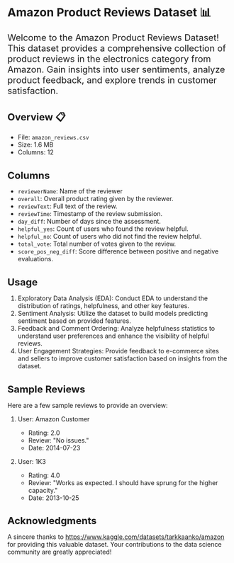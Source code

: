 <h1 style="font-size: 26px;">Amazon Product Reviews Dataset 📊</h1>

<p style="font-size: 20px;">
Welcome to the Amazon Product Reviews Dataset! This dataset provides a comprehensive collection of product reviews in the electronics category from Amazon. Gain insights into user sentiments, analyze product feedback, and explore trends in customer satisfaction.

<h1 style="font-size: 22px;">Overview 📋</h1>

- File: `amazon_reviews.csv`
- Size: 1.6 MB
- Columns: 12

<h1 style="font-size: 22px;"> Columns </h1>

- `reviewerName`: Name of the reviewer 
- `overall`: Overall product rating given by the reviewer. 
- `reviewText`: Full text of the review.
- `reviewTime`: Timestamp of the review submission.
- `day_diff`: Number of days since the assessment.
- `helpful_yes`: Count of users who found the review helpful.
- `helpful_no`: Count of users who did not find the review helpful.
- `total_vote`: Total number of votes given to the review.
- `score_pos_neg_diff`: Score difference between positive and negative evaluations.

 <h1 style="font-size: 22px;"> Usage</h1>

1. Exploratory Data Analysis (EDA): Conduct EDA to understand the distribution of ratings, helpfulness, and other key features.
2. Sentiment Analysis: Utilize the dataset to build models predicting sentiment based on provided features.
3. Feedback and Comment Ordering: Analyze helpfulness statistics to understand user preferences and enhance the visibility of helpful reviews.
4. User Engagement Strategies: Provide feedback to e-commerce sites and sellers to improve customer satisfaction based on insights from the dataset.

<h1 style="font-size: 22px;"> Sample Reviews </h1>

Here are a few sample reviews to provide an overview:
1. User: Amazon Customer
   - Rating: 2.0
   - Review: "No issues."
   - Date: 2014-07-23

2. User: 1K3
   - Rating: 4.0
   - Review: "Works as expected. I should have sprung for the higher capacity."
   - Date: 2013-10-25

 <h1 style="font-size: 22px;"> Acknowledgments </h1>

A sincere thanks to https://www.kaggle.com/datasets/tarkkaanko/amazon for providing this valuable dataset. Your contributions to the data science community are greatly appreciated!

</p>

